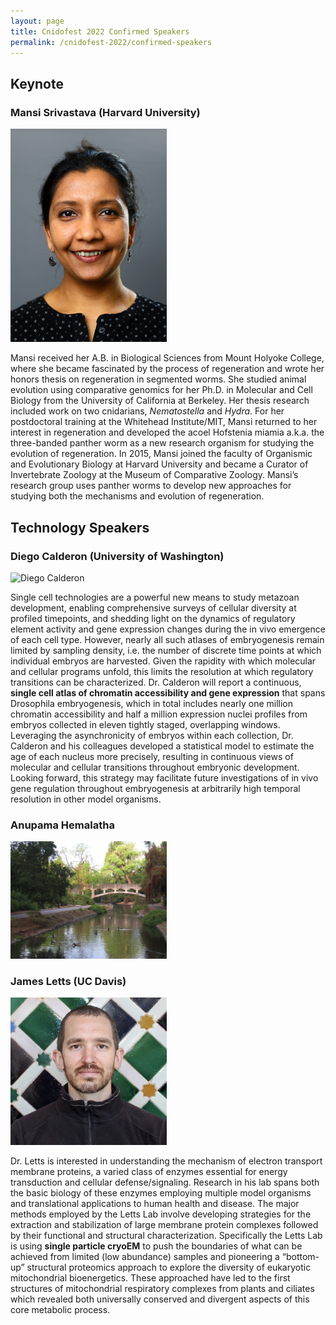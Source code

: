 ```yaml
---
layout: page
title: Cnidofest 2022 Confirmed Speakers
permalink: /cnidofest-2022/confirmed-speakers
---
```


## Keynote 

### Mansi Srivastava (Harvard University)

<img src="/assets/images/Mansi-Srivastava.jpg" alt="Mansi Strivastava" width=250/>

Mansi received her A.B. in Biological Sciences from Mount Holyoke College, where she became fascinated by the process of regeneration and wrote her honors thesis on regeneration in segmented worms. She studied animal evolution using comparative genomics for her Ph.D. in Molecular and Cell Biology from the University of California at Berkeley. Her thesis research included work on two cnidarians, _Nematostella_ and _Hydra_. For her postdoctoral training at the Whitehead Institute/MIT, Mansi returned to her interest in regeneration and developed the acoel Hofstenia miamia a.k.a. the three-banded panther worm as a new research organism for studying the evolution of regeneration. In 2015, Mansi joined the faculty of Organismic and Evolutionary Biology at Harvard University and became a Curator of Invertebrate Zoology at the Museum of Comparative Zoology. Mansi’s research group uses panther worms to develop new approaches for studying both the mechanisms and evolution of regeneration.

## Technology Speakers

### Diego Calderon (University of Washington)

<img src="/assets/images/Diego-Calderon.jpg" alt="Diego Calderon" width=250/>

Single cell technologies are a powerful new means to study metazoan development, enabling comprehensive surveys of cellular diversity at profiled timepoints, and shedding light on the dynamics of regulatory element activity and gene expression changes during the in vivo emergence of each cell type. However, nearly all such atlases of embryogenesis remain limited by sampling density, i.e. the number of discrete time points at which individual embryos are harvested. Given the rapidity with which molecular and cellular programs unfold, this limits the resolution at which regulatory transitions can be characterized. Dr. Calderon will report a continuous, **single cell atlas of chromatin accessibility and gene expression** that spans Drosophila embryogenesis, which in total includes nearly one million chromatin accessibility and half a million expression nuclei profiles from embryos collected in eleven tightly staged, overlapping windows. Leveraging the asynchronicity of embryos within each collection, Dr. Calderon and his colleagues developed a statistical model to estimate the age of each nucleus more precisely, resulting in continuous views of molecular and cellular transitions throughout embryonic development. Looking forward, this strategy may facilitate future investigations of in vivo gene regulation throughout embryogenesis at arbitrarily high temporal resolution in other model organisms.

### Anupama Hemalatha

<img src="/assets/images/ucdavis-arboretum-2.jpg" alt="Anapuma Hemalatha" width=250/>



### James Letts (UC Davis)

<img src="/assets/images/James-Letts.jpg" alt="James Letts" width=250/>


Dr. Letts is interested in understanding the mechanism of electron transport membrane proteins, a varied class of enzymes essential for energy transduction and cellular defense/signaling. Research in his lab spans both the basic biology of these enzymes employing multiple model organisms and translational applications to human health and disease. The major methods employed by the Letts Lab involve developing strategies for the extraction and stabilization of large membrane protein complexes followed by their functional and structural characterization. Specifically the Letts Lab is using **single particle cryoEM** to push the boundaries of what can be achieved from limited (low abundance) samples and pioneering a “bottom-up” structural proteomics approach to explore the diversity of eukaryotic mitochondrial bioenergetics. These approached have led to the first structures of mitochondrial respiratory complexes from plants and ciliates which revealed both universally conserved and divergent aspects of this core metabolic process.